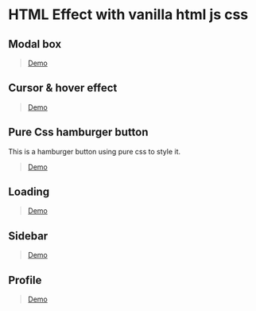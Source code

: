 # HTML Effect with vanilla html js css


## Modal box

> [Demo](/html/htmlEffect/modal.html)

## Cursor & hover effect

> [Demo](/html/htmlEffect/cursorHover.html)

## Pure Css hamburger button

This is a hamburger button using pure css to style it.

> [Demo](/html/htmlEffect/hamburgerBtnManu.html)

## Loading

> [Demo](/html/htmlEffect/loading.html)

## Sidebar

> [Demo](/html/htmlEffect/sidebar.html)

## Profile

> [Demo](/html/htmlEffect/profile.html)

